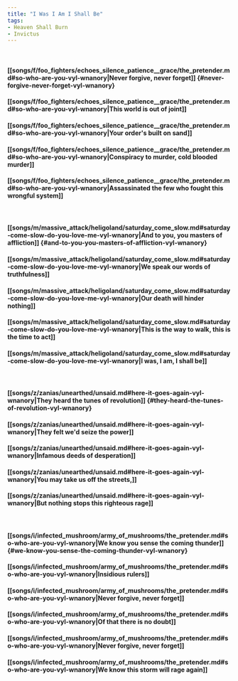 ```yaml
---
title: "I Was I Am I Shall Be"
tags:
- Heaven Shall Burn
- Invictus
---
```

&nbsp;
#### [[songs/f/foo_fighters/echoes_silence_patience__grace/the_pretender.md#so-who-are-you-vyl-wnanory|Never forgive, never forget]] {#never-forgive-never-forget-vyl-wnanory}
#### [[songs/f/foo_fighters/echoes_silence_patience__grace/the_pretender.md#so-who-are-you-vyl-wnanory|This world is out of joint]]
#### [[songs/f/foo_fighters/echoes_silence_patience__grace/the_pretender.md#so-who-are-you-vyl-wnanory|Your order's built on sand]]
#### [[songs/f/foo_fighters/echoes_silence_patience__grace/the_pretender.md#so-who-are-you-vyl-wnanory|Conspiracy to murder, cold blooded murder]]
#### [[songs/f/foo_fighters/echoes_silence_patience__grace/the_pretender.md#so-who-are-you-vyl-wnanory|Assassinated the few who fought this wrongful system]]
&nbsp;
#### [[songs/m/massive_attack/heligoland/saturday_come_slow.md#saturday-come-slow-do-you-love-me-vyl-wnanory|And to you, you masters of affliction]] {#and-to-you-you-masters-of-affliction-vyl-wnanory}
#### [[songs/m/massive_attack/heligoland/saturday_come_slow.md#saturday-come-slow-do-you-love-me-vyl-wnanory|We speak our words of truthfulness]]
#### [[songs/m/massive_attack/heligoland/saturday_come_slow.md#saturday-come-slow-do-you-love-me-vyl-wnanory|Our death will hinder nothing]]
#### [[songs/m/massive_attack/heligoland/saturday_come_slow.md#saturday-come-slow-do-you-love-me-vyl-wnanory|This is the way to walk, this is the time to act]]
#### [[songs/m/massive_attack/heligoland/saturday_come_slow.md#saturday-come-slow-do-you-love-me-vyl-wnanory|I was, I am, I shall be]]
&nbsp;
#### [[songs/z/zanias/unearthed/unsaid.md#here-it-goes-again-vyl-wnanory|They heard the tunes of revolution]] {#they-heard-the-tunes-of-revolution-vyl-wnanory}
#### [[songs/z/zanias/unearthed/unsaid.md#here-it-goes-again-vyl-wnanory|They felt we'd seize the power]]
#### [[songs/z/zanias/unearthed/unsaid.md#here-it-goes-again-vyl-wnanory|Infamous deeds of desperation]]
#### [[songs/z/zanias/unearthed/unsaid.md#here-it-goes-again-vyl-wnanory|You may take us off the streets,]]
#### [[songs/z/zanias/unearthed/unsaid.md#here-it-goes-again-vyl-wnanory|But nothing stops this righteous rage]]
&nbsp;
#### [[songs/i/infected_mushroom/army_of_mushrooms/the_pretender.md#so-who-are-you-vyl-wnanory|We know you sense the coming thunder]] {#we-know-you-sense-the-coming-thunder-vyl-wnanory}
#### [[songs/i/infected_mushroom/army_of_mushrooms/the_pretender.md#so-who-are-you-vyl-wnanory|Insidious rulers]]
#### [[songs/i/infected_mushroom/army_of_mushrooms/the_pretender.md#so-who-are-you-vyl-wnanory|Never forgive, never forget]]
#### [[songs/i/infected_mushroom/army_of_mushrooms/the_pretender.md#so-who-are-you-vyl-wnanory|Of that there is no doubt]]
#### [[songs/i/infected_mushroom/army_of_mushrooms/the_pretender.md#so-who-are-you-vyl-wnanory|Never forgive, never forget]]
#### [[songs/i/infected_mushroom/army_of_mushrooms/the_pretender.md#so-who-are-you-vyl-wnanory|We know this storm will rage again]]
